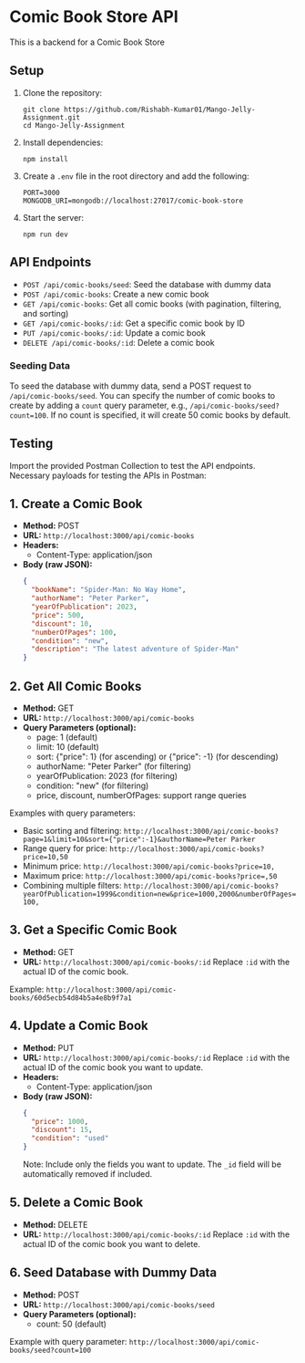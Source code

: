 # Comic Book Store API

This is a backend for a Comic Book Store

## Setup

1. Clone the repository:

   ```
   git clone https://github.com/Rishabh-Kumar01/Mango-Jelly-Assignment.git
   cd Mango-Jelly-Assignment
   ```

2. Install dependencies:

   ```
   npm install
   ```

3. Create a `.env` file in the root directory and add the following:

   ```
   PORT=3000
   MONGODB_URI=mongodb://localhost:27017/comic-book-store
   ```

4. Start the server:

   ```
   npm run dev
   ```

## API Endpoints

- `POST /api/comic-books/seed`: Seed the database with dummy data
- `POST /api/comic-books`: Create a new comic book
- `GET /api/comic-books`: Get all comic books (with pagination, filtering, and
  sorting)
- `GET /api/comic-books/:id`: Get a specific comic book by ID
- `PUT /api/comic-books/:id`: Update a comic book
- `DELETE /api/comic-books/:id`: Delete a comic book

### Seeding Data

To seed the database with dummy data, send a POST request to
`/api/comic-books/seed`. You can specify the number of comic books to create by
adding a `count` query parameter, e.g., `/api/comic-books/seed?count=100`. If no
count is specified, it will create 50 comic books by default.

## Testing

Import the provided Postman Collection to test the API endpoints. Necessary
payloads for testing the APIs in Postman:

## 1. Create a Comic Book

- **Method:** POST
- **URL:** `http://localhost:3000/api/comic-books`
- **Headers:**
  - Content-Type: application/json
- **Body (raw JSON):**
  ```json
  {
    "bookName": "Spider-Man: No Way Home",
    "authorName": "Peter Parker",
    "yearOfPublication": 2023,
    "price": 500,
    "discount": 10,
    "numberOfPages": 100,
    "condition": "new",
    "description": "The latest adventure of Spider-Man"
  }
  ```

## 2. Get All Comic Books

- **Method:** GET
- **URL:** `http://localhost:3000/api/comic-books`
- **Query Parameters (optional):**
  - page: 1 (default)
  - limit: 10 (default)
  - sort: {"price": 1} (for ascending) or {"price": -1} (for descending)
  - authorName: "Peter Parker" (for filtering)
  - yearOfPublication: 2023 (for filtering)
  - condition: "new" (for filtering)
  - price, discount, numberOfPages: support range queries

Examples with query parameters:

- Basic sorting and filtering:
  `http://localhost:3000/api/comic-books?page=1&limit=10&sort={"price":-1}&authorName=Peter Parker`
- Range query for price: `http://localhost:3000/api/comic-books?price=10,50`
- Minimum price: `http://localhost:3000/api/comic-books?price=10,`
- Maximum price: `http://localhost:3000/api/comic-books?price=,50`
- Combining multiple filters:
  `http://localhost:3000/api/comic-books?yearOfPublication=1999&condition=new&price=1000,2000&numberOfPages=100,`

## 3. Get a Specific Comic Book

- **Method:** GET
- **URL:** `http://localhost:3000/api/comic-books/:id` Replace `:id` with the
  actual ID of the comic book.

Example: `http://localhost:3000/api/comic-books/60d5ecb54d84b5a4e8b9f7a1`

## 4. Update a Comic Book

- **Method:** PUT
- **URL:** `http://localhost:3000/api/comic-books/:id` Replace `:id` with the
  actual ID of the comic book you want to update.
- **Headers:**
  - Content-Type: application/json
- **Body (raw JSON):**
  ```json
  {
    "price": 1000,
    "discount": 15,
    "condition": "used"
  }
  ```
  Note: Include only the fields you want to update. The `_id` field will be
  automatically removed if included.

## 5. Delete a Comic Book

- **Method:** DELETE
- **URL:** `http://localhost:3000/api/comic-books/:id` Replace `:id` with the
  actual ID of the comic book you want to delete.

## 6. Seed Database with Dummy Data

- **Method:** POST
- **URL:** `http://localhost:3000/api/comic-books/seed`
- **Query Parameters (optional):**
  - count: 50 (default)

Example with query parameter:
`http://localhost:3000/api/comic-books/seed?count=100`
